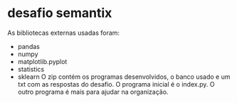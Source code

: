 # desafio semantix
As bibliotecas externas usadas foram:
  - pandas
  - numpy
  - matplotlib.pyplot
  - statistics
  - sklearn
O zip contém os programas desenvolvidos, o banco usado e um txt com as respostas do desafio.
O programa inicial é o index.py.
O outro programa é mais para ajudar na organização.

  
